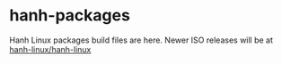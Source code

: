 # hanh-packages
Hanh Linux packages build files are here. Newer ISO releases will be at [hanh-linux/hanh-linux](https://github.com/hanh-linux/hanh-linux/releases)
